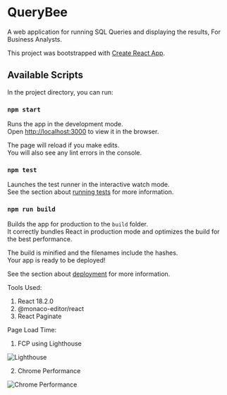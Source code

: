 # QueryBee

A web application for running SQL Queries and displaying the results, For Business Analysts.

This project was bootstrapped with [Create React App](https://github.com/facebook/create-react-app).

## Available Scripts

In the project directory, you can run:

### `npm start`

Runs the app in the development mode.\
Open [http://localhost:3000](http://localhost:3000) to view it in the browser.

The page will reload if you make edits.\
You will also see any lint errors in the console.

### `npm test`

Launches the test runner in the interactive watch mode.\
See the section about [running tests](https://facebook.github.io/create-react-app/docs/running-tests) for more information.

### `npm run build`

Builds the app for production to the `build` folder.\
It correctly bundles React in production mode and optimizes the build for the best performance.

The build is minified and the filenames include the hashes.\
Your app is ready to be deployed!

See the section about [deployment](https://facebook.github.io/create-react-app/docs/deployment) for more information.

Tools Used:

1. React 18.2.0
2. @monaco-editor/react
3. React Paginate

Page Load Time:

1. FCP using Lighthouse

![Lighthouse](https://res.cloudinary.com/dayhv1xls/image/upload/v1671435731/Screenshot_2022-12-19_at_12.51.13_PM-1_rprag5.png)

2. Chrome Performance

![Chrome Performance](https://res.cloudinary.com/dayhv1xls/image/upload/v1671435634/Screenshot_2022-12-19_at_12.30.08_PM_cz7mqx.png)
